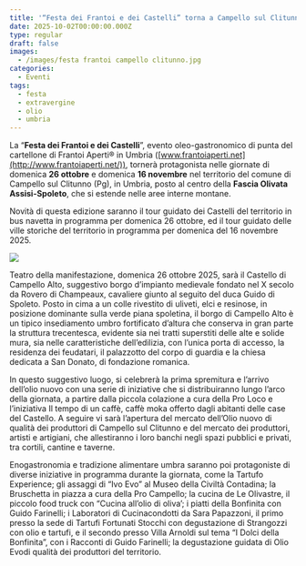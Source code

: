 ```yaml
---
title: '“Festa dei Frantoi e dei Castelli” torna a Campello sul Clitunno '
date: 2025-10-02T00:00:00.000Z
type: regular
draft: false
images:
  - /images/festa frantoi campello clitunno.jpg
categories:
  - Eventi
tags:
  - festa
  - extravergine
  - olio
  - umbria
---
```


La “**Festa dei Frantoi e dei Castelli**”, evento oleo-gastronomico di punta del cartellone di Frantoi Aperti® in Umbria ([www.frantoiaperti.net](http://www.frantoiaperti.net/)), tornerà protagonista nelle giornate di domenica **26 ottobre** e domenica **16 novembre** nel territorio del comune di Campello sul Clitunno (Pg), in Umbria, posto al centro della **Fascia Olivata Assisi-Spoleto**, che si estende nelle aree interne montane.

Novità di questa edizione saranno il tour guidato dei Castelli del territorio in bus navetta in programma per domenica 26 ottobre, ed il tour guidato delle ville storiche del territorio in programma per domenica del 16 novembre 2025.

![](</images/olio umbro evo.jpg>)

Teatro della manifestazione, domenica 26 ottobre 2025, sarà il Castello di Campello Alto, suggestivo borgo d’impianto medievale fondato nel X secolo da Rovero di Champeaux, cavaliere giunto al seguito del duca Guido di Spoleto. Posto in cima a un colle rivestito di uliveti, elci e resinose, in posizione dominante sulla verde piana spoletina, il borgo di Campello Alto è un tipico insediamento umbro fortificato d’altura che conserva in gran parte la struttura trecentesca, evidente sia nei tratti superstiti delle alte e solide mura, sia nelle caratteristiche dell’edilizia, con l’unica porta di accesso, la residenza dei feudatari, il palazzotto del corpo di guardia e la chiesa dedicata a San Donato, di fondazione romanica.

In questo suggestivo luogo, si celebrerà la prima spremitura e l’arrivo dell’olio nuovo con una serie di iniziative che si distribuiranno lungo l’arco della giornata, a partire dalla piccola colazione a cura della Pro Loco e l’iniziativa Il tempo di un caffè, caffè moka offerto dagli abitanti delle case del Castello. A seguire vi sarà l’apertura del mercato dell’Olio nuovo di qualità dei produttori di Campello sul Clitunno e del mercato dei produttori, artisti e artigiani, che allestiranno i loro banchi negli spazi pubblici e privati, tra cortili, cantine e taverne.

Enogastronomia e tradizione alimentare umbra saranno poi protagoniste di diverse iniziative in programma durante la giornata, come la Tartufo Experience; gli assaggi di “Ivo Evo” al Museo della Civiltà Contadina; la Bruschetta in piazza a cura della Pro Campello; la cucina de Le Olivastre, il piccolo food truck con “Cucina all’olio di oliva’; i piatti della Bonfinita con Guido Farinelli; i Laboratori di Cucinacondotti da Sara Papazzoni, il primo presso la sede di Tartufi Fortunati Stocchi con degustazione di Strangozzi con olio e tartufi, e il secondo presso Villa Arnoldi sul tema “I Dolci della Bonfinita”, con i Racconti di Guido Farinelli; la degustazione guidata di Olio Evodi qualità dei produttori del territorio.
